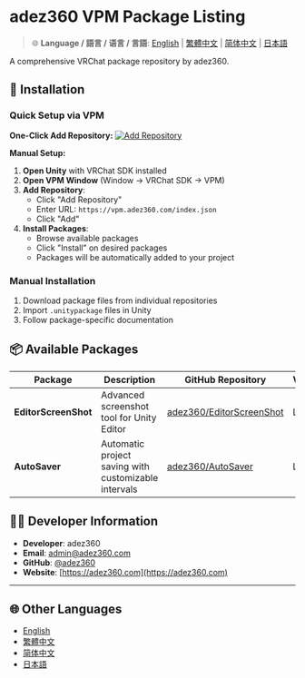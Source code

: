 # adez360 VPM Package Listing

> 🌐 **Language / 語言 / 语言 / 言語**: [English](README.md) | [繁體中文](README.zh-TW.md) | [简体中文](README.zh-CN.md) | [日本語](README.ja.md)

A comprehensive VRChat package repository by adez360.

## 🚀 Installation

### Quick Setup via VPM

**One-Click Add Repository:**
[![Add Repository](https://img.shields.io/badge/Add%20to%20VCC-green
)](vcc://vpm/addRepo?url=https://vpm.adez360.com/index.json)

**Manual Setup:**
1. **Open Unity** with VRChat SDK installed
2. **Open VPM Window** (Window → VRChat SDK → VPM)
3. **Add Repository**:
   - Click "Add Repository"
   - Enter URL: `https://vpm.adez360.com/index.json`
   - Click "Add"
4. **Install Packages**:
   - Browse available packages
   - Click "Install" on desired packages
   - Packages will be automatically added to your project

### Manual Installation

1. Download package files from individual repositories
2. Import `.unitypackage` files in Unity
3. Follow package-specific documentation

## 📦 Available Packages

| Package | Description | GitHub Repository | Version |
|---------|-------------|-------------------|---------|
| **EditorScreenShot** | Advanced screenshot tool for Unity Editor | [adez360/EditorScreenShot](https://github.com/adez360/EditorScreenShot) | Latest |
| **AutoSaver** | Automatic project saving with customizable intervals | [adez360/AutoSaver](https://github.com/adez360/AutoSaver) | Latest |

## 👨‍💻 Developer Information

- **Developer**: adez360
- **Email**: [admin@adez360.com](mailto:admin@adez360.com)
- **GitHub**: [@adez360](https://github.com/adez360)
- **Website**: [https://adez360.com](https://adez360.com)

---

## 🌐 Other Languages

- [English](README.md)
- [繁體中文](README.zh-TW.md)
- [简体中文](README.zh-CN.md)
- [日本語](README.ja.md)